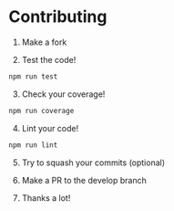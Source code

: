 # Contributing

1. Make a fork

2. Test the code!
  ```sh
  npm run test
  ```

3. Check your coverage!
  ```sh
  npm run coverage
  ```

4. Lint your code!
  ```sh
  npm run lint
  ```

5. Try to squash your commits (optional)

6. Make a PR to the develop branch

7. Thanks a lot!
